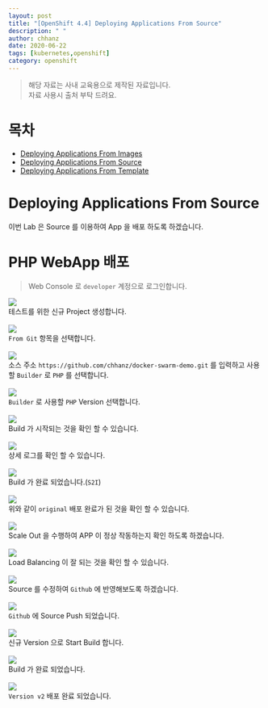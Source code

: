 ```yaml
---
layout: post
title: "[OpenShift 4.4] Deploying Applications From Source"
description: " "
author: chhanz
date: 2020-06-22
tags: [kubernetes,openshift]
category: openshift
---
```

    
> 해당 자료는 사내 교육용으로 제작된 자료입니다.   
> 자료 사용시 출처 부탁 드려요.   
     
# 목차
+ [Deploying Applications From Images](/openshift/2020/06/18/ocp4-deploy-image/)   
+ [Deploying Applications From Source](/openshift/2020/06/22/ocp4-deploy-source/)   
+ [Deploying Applications From Template](/openshift/2020/06/24/ocp4-template/)   
      
# Deploying Applications From Source
이번 Lab 은 Source 를 이용하여 App 을 배포 하도록 하겠습니다.   

# PHP WebApp 배포
> Web Console 로 `developer` 계정으로 로그인합니다.   

<img src="/assets/images/post/2020-06-22-ocp4-source/src-1.png" style="max-width: 95%; height: auto;"><br>
   테스트를 위한 신규 Project 생성합니다.      
<br><img src="/assets/images/post/2020-06-22-ocp4-source/src-2.png" style="max-width: 95%; height: auto;"><br>
`From Git` 항목을 선택합니다.      
<br><img src="/assets/images/post/2020-06-22-ocp4-source/src-3.png" style="max-width: 95%; height: auto;"><br>
소스 주소 `https://github.com/chhanz/docker-swarm-demo.git` 를 입력하고 사용할 `Builder` 로 `PHP` 를 선택합니다.   
<br><img src="/assets/images/post/2020-06-22-ocp4-source/src-4.png" style="max-width: 95%; height: auto;"><br>
`Builder` 로 사용할 `PHP` Version 선택합니다.      
<br><img src="/assets/images/post/2020-06-22-ocp4-source/src-5.png" style="max-width: 95%; height: auto;"><br>
Build 가 시작되는 것을 확인 할 수 있습니다.   
<br><img src="/assets/images/post/2020-06-22-ocp4-source/src-6.png" style="max-width: 95%; height: auto;"><br>
상세 로그를 확인 할 수 있습니다.   
<br><img src="/assets/images/post/2020-06-22-ocp4-source/src-7.png" style="max-width: 95%; height: auto;"><br>
Build 가 완료 되었습니다.(`S2I`)   
<br><img src="/assets/images/post/2020-06-22-ocp4-source/src-8.png"><br>위와 같이 `original` 배포 완료가 된 것을 확인 할 수 있습니다.      
<br><img src="/assets/images/post/2020-06-22-ocp4-source/src-9.png" style="max-width: 95%; height: auto;"><br>
Scale Out 을 수행하여 APP 이 정상 작동하는지 확인 하도록 하겠습니다.      
<br><img src="/assets/images/post/2020-06-22-ocp4-source/src-10.png"><br>Load Balancing 이 잘 되는 것을 확인 할 수 있습니다.   
<br><img src="/assets/images/post/2020-06-22-ocp4-source/src-11.png" style="max-width: 95%; height: auto;"><br>
Source 를 수정하여 `Github` 에 반영해보도록 하겠습니다.      
<br><img src="/assets/images/post/2020-06-22-ocp4-source/src-12.png" style="max-width: 95%; height: auto;"><br>
`Github` 에 Source Push 되었습니다.      
<br><img src="/assets/images/post/2020-06-22-ocp4-source/src-13.png" style="max-width: 95%; height: auto;"><br>
신규 Version 으로 Start Build 합니다.      
<br><img src="/assets/images/post/2020-06-22-ocp4-source/src-14.png" style="max-width: 95%; height: auto;"><br>
Build 가 완료 되었습니다.   
<br><img src="/assets/images/post/2020-06-22-ocp4-source/src-15.png"><br>`Version v2` 배포 완료 되었습니다.      
   